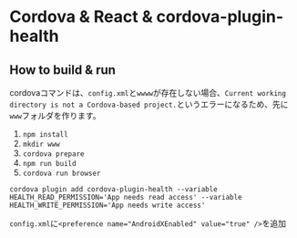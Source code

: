 # Cordova & React & cordova-plugin-health


## How to build & run

cordovaコマンドは、`config.xml`と`wwww`が存在しない場合、`Current working directory is not a Cordova-based project.`というエラーになるため、先に`www`フォルダを作ります。

1. `npm install`
1. `mkdir www`
1. `cordova prepare`
1. `npm run build`
1. `cordova run browser`


```
cordova plugin add cordova-plugin-health --variable HEALTH_READ_PERMISSION='App needs read access' --variable HEALTH_WRITE_PERMISSION='App needs write access'
```

`config.xml`に`<preference name="AndroidXEnabled" value="true" />`を追加

